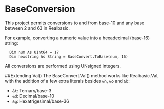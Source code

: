 # BaseConversion
This project permits conversions to and from base-10 and any base between 2 and 63 in Realbasic.

For example, converting a numeric value into a hexadecimal (base-16) string:

```vbnet
  Dim num As UInt64 = 17
  Dim hexstring As String = BaseConvert.ToBase(num, 16)
```

All conversions are performed using UNsigned integers.

##Extending Val()
The BaseConvert.Val() method works like Realbasic.Val, with the addition of a few extra literals besides `&h`, `&o` and `&b`:

* `&t`: Ternary/base-3
* `&d`: Decimal/base-10
* `&g`: Hexatrigesimal/base-36